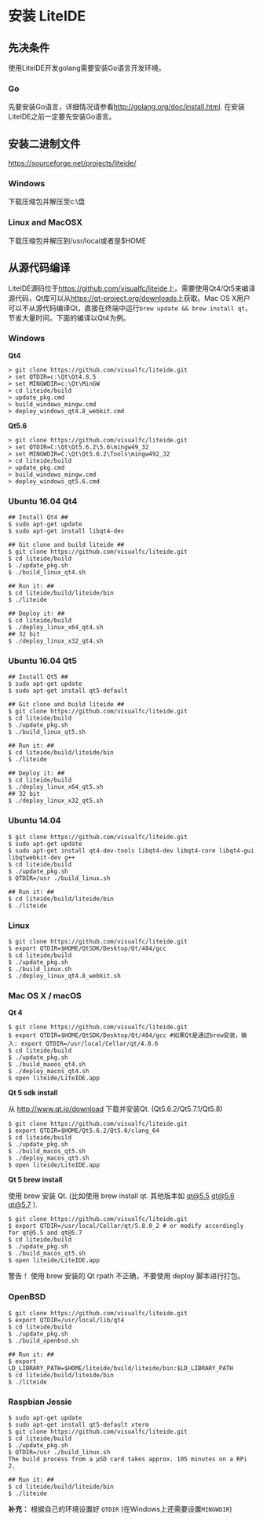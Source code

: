 <!-- Install -->

# 安装 LiteIDE
## 先决条件
使用LiteIDE开发golang需要安装Go语言开发环境。

### Go
先要安装Go语言，详细情况请参看<http://golang.org/doc/install.html>. 
在安装LiteIDE之前一定要先安装Go语言。

## 安装二进制文件
<https://sourceforge.net/projects/liteide/>

### Windows
下载压缩包并解压至c:\盘

### Linux and MacOSX
下载压缩包并解压到/usr/local或者是$HOME

## 从源代码编译
LiteIDE源码位于<https://github.com/visualfc/liteide>上。需要使用Qt4/Qt5来编译源代码，Qt库可以从<https://qt-project.org/downloads>上获取。Mac OS X用户可以不从源代码编译Qt，直接在终端中运行`brew update && brew install qt`，节省大量时间。下面的编译以Qt4为例。

### Windows
**Qt4**

	> git clone https://github.com/visualfc/liteide.git
	> set QTDIR=c:\Qt\Qt4.8.5
	> set MINGWDIR=c:\Qt\MinGW
	> cd liteide/build
	> update_pkg.cmd
	> build_windows_mingw.cmd
	> deploy_windows_qt4.8_webkit.cmd

**Qt5.6**

	> git clone https://github.com/visualfc/liteide.git
	> set QTDIR=C:\Qt\Qt5.6.2\5.6\mingw49_32
	> set MINGWDIR=C:\Qt\Qt5.6.2\Tools\mingw492_32
	> cd liteide/build
	> update_pkg.cmd
	> build_windows_mingw.cmd
	> deploy_windows_qt5.6.cmd
	
### Ubuntu 16.04 Qt4
	## Install Qt4 ##
	$ sudo apt-get update
	$ sudo apt-get install libqt4-dev

	## Git clone and build liteide ##
	$ git clone https://github.com/visualfc/liteide.git
	$ cd liteide/build
	$ ./update_pkg.sh
	$ ./build_linux_qt4.sh
	
	## Run it: ##
	$ cd liteide/build/liteide/bin
	$ ./liteide
	
	## Deploy it: ##
	$ cd liteide/build
	$ ./deploy_linux_x64_qt4.sh
	## 32 bit
	$ ./deploy_linux_x32_qt4.sh
	
### Ubuntu 16.04 Qt5
	## Install Qt5 ##
	$ sudo apt-get update
	$ sudo apt-get install qt5-default
	
	## Git clone and build liteide ##
	$ git clone https://github.com/visualfc/liteide.git
	$ cd liteide/build
	$ ./update_pkg.sh
	$ ./build_linux_qt5.sh
	
	## Run it: ##
	$ cd liteide/build/liteide/bin
	$ ./liteide
	
	## Deploy it: ##
	$ cd liteide/build
	$ ./deploy_linux_x64_qt5.sh
	## 32 bit
	$ ./deploy_linux_x32_qt5.sh
	
### Ubuntu 14.04
	$ git clone https://github.com/visualfc/liteide.git
	$ sudo apt-get update
	$ sudo apt-get install qt4-dev-tools libqt4-dev libqt4-core libqt4-gui libqtwebkit-dev g++
	$ cd liteide/build
	$ ./update_pkg.sh
	$ QTDIR=/usr ./build_linux.sh
	
	## Run it: ##
	$ cd liteide/build/liteide/bin
	$ ./liteide

### Linux
	$ git clone https://github.com/visualfc/liteide.git
	$ export QTDIR=$HOME/QtSDK/Desktop/Qt/484/gcc
	$ cd liteide/build
	$ ./update_pkg.sh
	$ ./build_linux.sh
	$ ./deploy_linux_qt4.8_webkit.sh

### Mac OS X / macOS

**Qt 4**

	$ git clone https://github.com/visualfc/liteide.git
	$ export QTDIR=$HOME/QtSDK/Desktop/Qt/484/gcc #如果Qt是通过brew安装，输入: export QTDIR=/usr/local/Cellar/qt/4.8.6
	$ cd liteide/build
	$ ./update_pkg.sh
	$ ./build_maoos_qt4.sh
	$ ./deploy_macos_qt4.sh
	$ open liteide/LiteIDE.app

**Qt 5 sdk install**

从 http://www.qt.io/download 下载并安装Qt. (Qt5.6.2/Qt5.7.1/Qt5.8)

	$ git clone https://github.com/visualfc/liteide.git
	$ export QTDIR=$HOME/Qt5.6.2/Qt5.6/clang_64
	$ cd liteide/build
	$ ./update_pkg.sh
	$ ./build_macos_qt5.sh
	$ ./deploy_macos_qt5.sh
	$ open liteide/LiteIDE.app
	
**Qt 5 brew install**	

使用 brew 安装 Qt. (比如使用 brew install qt. 其他版本如 qt@5.5 qt@5.6 qt@5.7 ).

	$ git clone https://github.com/visualfc/liteide.git
	$ export QTDIR=/usr/local/Cellar/qt/5.8.0_2 # or modify accordingly for qt@5.5 and qt@5.7
	$ cd liteide/build
	$ ./update_pkg.sh
	$ ./build_macos_qt5.sh
	$ open liteide/LiteIDE.app

警告！ 使用 brew 安装的 Qt rpath 不正确，不要使用 deploy 脚本进行打包。

### OpenBSD
	$ git clone https://github.com/visualfc/liteide.git
	$ export QTDIR=/usr/local/lib/qt4
	$ cd liteide/build
	$ ./update_pkg.sh
	$ ./build_openbsd.sh

	## Run it: ##
	$ export LD_LIBRARY_PATH=$HOME/liteide/build/liteide/bin:$LD_LIBRARY_PATH
	$ cd liteide/build/liteide/bin
	$ ./liteide

### Raspbian Jessie
	$ sudo apt-get update
	$ sudo apt-get install qt5-default xterm
	$ git clone https://github.com/visualfc/liteide.git
	$ cd liteide/build
	$ ./update_pkg.sh
	$ QTDIR=/usr ./build_linux.sh
	The build process from a µSD card takes approx. 105 minutes on a RPi 2.
	
	## Run it: ##
	$ cd liteide/build/liteide/bin
	$ ./liteide


**补充：** 根据自己的环境设置好 `QTDIR` (在Windows上还需要设置`MINGWDIR`)
